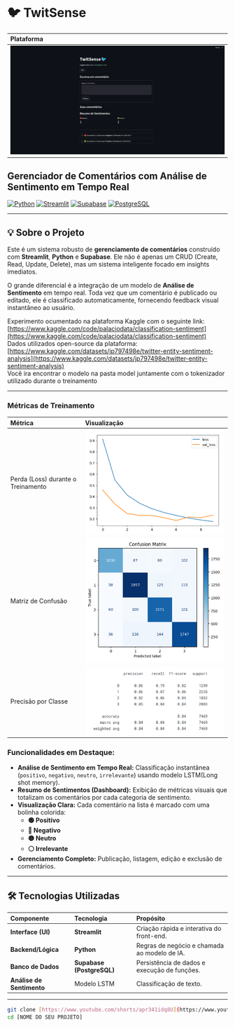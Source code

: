 # 🐦 TwitSense

| Plataforma |
| :--- | 
| ![](img/comment.png) |  


## Gerenciador de Comentários com Análise de Sentimento em Tempo Real

[![Python](https://img.shields.io/badge/Python-3.9%2B-blue.svg?style=for-the-badge&logo=python)](https://www.python.org/)
[![Streamlit](https://img.shields.io/badge/Streamlit-FF4B4B?style=for-the-badge&logo=streamlit&logoColor=white)](https://streamlit.io/)
[![Supabase](https://img.shields.io/badge/Supabase-3ECF8E?style=for-the-badge&logo=supabase&logoColor=white)](https://supabase.io/)
[![PostgreSQL](https://img.shields.io/badge/PostgreSQL-4169E1?style=for-the-badge&logo=postgresql&logoColor=white)](https://www.postgresql.org/)

---

## 💡 Sobre o Projeto

Este é um sistema robusto de **gerenciamento de comentários** construído com **Streamlit**, **Python** e **Supabase**. Ele não é apenas um CRUD (Create, Read, Update, Delete), mas um sistema inteligente focado em insights imediatos.

O grande diferencial é a integração de um modelo de **Análise de Sentimento** em tempo real. Toda vez que um comentário é publicado ou editado, ele é classificado automaticamente, fornecendo feedback visual instantâneo ao usuário.

Experimento ocumentado na plataforma Kaggle com o seguinte link: [https://www.kaggle.com/code/palaciodata/classification-sentiment](https://www.kaggle.com/code/palaciodata/classification-sentiment)  
Dados utilizados open-source da plataforma: [https://www.kaggle.com/datasets/jp797498e/twitter-entity-sentiment-analysis](https://www.kaggle.com/datasets/jp797498e/twitter-entity-sentiment-analysis)  
Você ira encontrar o modelo na pasta model juntamente com o tokenizador utilizado durante o treinamento

---

### Métricas de Treinamento

| Métrica | Visualização |
| :--- | :--- |
| Perda (Loss) durante o Treinamento | ![Gráfico de Perda durante o treinamento](img/losses.png) |
| Matriz de Confusão | ![Matriz de confusão](img/matrix.png) |
| Precisão por Classe | ![Precisão para cada classe](img/precision.png) |

### Funcionalidades em Destaque:

* **Análise de Sentimento em Tempo Real:** Classificação instantânea (`positivo`, `negativo`, `neutro`, `irrelevante`) usando modelo LSTM(Long shot memory).
* **Resumo de Sentimentos (Dashboard):** Exibição de métricas visuais que totalizam os comentários por cada categoria de sentimento.
* **Visualização Clara:** Cada comentário na lista é marcado com uma bolinha colorida:
    * **🟢 Positivo**
    * **🔴 Negativo**
    * **🟡 Neutro**
    * **⚪ Irrelevante**
* **Gerenciamento Completo:** Publicação, listagem, edição e exclusão de comentários.

---

## 🛠️ Tecnologias Utilizadas

| Componente | Tecnologia | Propósito |
| :--- | :--- | :--- |
| **Interface (UI)** | **Streamlit** | Criação rápida e interativa do front-end. |
| **Backend/Lógica** | **Python** | Regras de negócio e chamada ao modelo de IA. |
| **Banco de Dados** | **Supabase (PostgreSQL)** | Persistência de dados e execução de funções. |
| **Análise de Sentimento** | Modelo LSTM | Classificação de texto. |

---


```bash
git clone [https://www.youtube.com/shorts/apr341idq8U](https://www.youtube.com/shorts/apr341idq8U)
cd [NOME DO SEU PROJETO]

